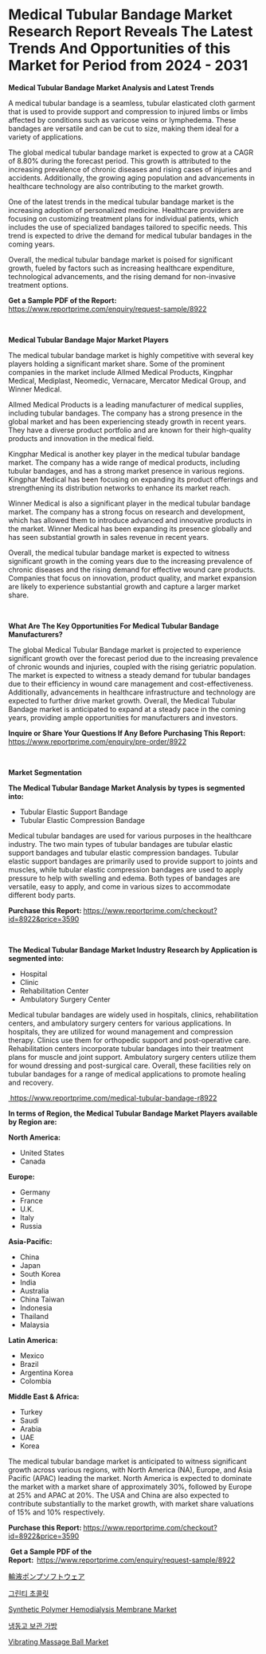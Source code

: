 <p><h1>Medical Tubular Bandage Market Research Report Reveals The Latest Trends And Opportunities of this Market for Period from 2024 - 2031</h1></p><p><strong>Medical Tubular Bandage Market Analysis and Latest Trends</strong></p>
<p><p>A medical tubular bandage is a seamless, tubular elasticated cloth garment that is used to provide support and compression to injured limbs or limbs affected by conditions such as varicose veins or lymphedema. These bandages are versatile and can be cut to size, making them ideal for a variety of applications.</p><p>The global medical tubular bandage market is expected to grow at a CAGR of 8.80% during the forecast period. This growth is attributed to the increasing prevalence of chronic diseases and rising cases of injuries and accidents. Additionally, the growing aging population and advancements in healthcare technology are also contributing to the market growth.</p><p>One of the latest trends in the medical tubular bandage market is the increasing adoption of personalized medicine. Healthcare providers are focusing on customizing treatment plans for individual patients, which includes the use of specialized bandages tailored to specific needs. This trend is expected to drive the demand for medical tubular bandages in the coming years.</p><p>Overall, the medical tubular bandage market is poised for significant growth, fueled by factors such as increasing healthcare expenditure, technological advancements, and the rising demand for non-invasive treatment options.</p></p>
<p><strong>Get a Sample PDF of the Report:&nbsp;</strong> <a href="https://www.reportprime.com/enquiry/request-sample/8922">https://www.reportprime.com/enquiry/request-sample/8922</a></p>
<p>&nbsp;</p>
<p><strong>Medical Tubular Bandage Major Market Players</strong></p>
<p><p>The medical tubular bandage market is highly competitive with several key players holding a significant market share. Some of the prominent companies in the market include Allmed Medical Products, Kingphar Medical, Mediplast, Neomedic, Vernacare, Mercator Medical Group, and Winner Medical.</p><p>Allmed Medical Products is a leading manufacturer of medical supplies, including tubular bandages. The company has a strong presence in the global market and has been experiencing steady growth in recent years. They have a diverse product portfolio and are known for their high-quality products and innovation in the medical field.</p><p>Kingphar Medical is another key player in the medical tubular bandage market. The company has a wide range of medical products, including tubular bandages, and has a strong market presence in various regions. Kingphar Medical has been focusing on expanding its product offerings and strengthening its distribution networks to enhance its market reach.</p><p>Winner Medical is also a significant player in the medical tubular bandage market. The company has a strong focus on research and development, which has allowed them to introduce advanced and innovative products in the market. Winner Medical has been expanding its presence globally and has seen substantial growth in sales revenue in recent years.</p><p>Overall, the medical tubular bandage market is expected to witness significant growth in the coming years due to the increasing prevalence of chronic diseases and the rising demand for effective wound care products. Companies that focus on innovation, product quality, and market expansion are likely to experience substantial growth and capture a larger market share.</p></p>
<p>&nbsp;</p>
<p><strong>What Are The Key Opportunities For Medical Tubular Bandage Manufacturers?</strong></p>
<p><p>The global Medical Tubular Bandage market is projected to experience significant growth over the forecast period due to the increasing prevalence of chronic wounds and injuries, coupled with the rising geriatric population. The market is expected to witness a steady demand for tubular bandages due to their efficiency in wound care management and cost-effectiveness. Additionally, advancements in healthcare infrastructure and technology are expected to further drive market growth. Overall, the Medical Tubular Bandage market is anticipated to expand at a steady pace in the coming years, providing ample opportunities for manufacturers and investors.</p></p>
<p><strong>Inquire or Share Your Questions If Any Before Purchasing This Report:</strong> <a href="https://www.reportprime.com/enquiry/pre-order/8922">https://www.reportprime.com/enquiry/pre-order/8922</a></p>
<p>&nbsp;</p>
<p><strong>Market Segmentation</strong></p>
<p><strong>The Medical Tubular Bandage Market Analysis by types is segmented into:</strong></p>
<p><ul><li>Tubular Elastic Support Bandage</li><li>Tubular Elastic Compression Bandage</li></ul></p>
<p><p>Medical tubular bandages are used for various purposes in the healthcare industry. The two main types of tubular bandages are tubular elastic support bandages and tubular elastic compression bandages. Tubular elastic support bandages are primarily used to provide support to joints and muscles, while tubular elastic compression bandages are used to apply pressure to help with swelling and edema. Both types of bandages are versatile, easy to apply, and come in various sizes to accommodate different body parts.</p></p>
<p><strong>Purchase this Report:&nbsp;</strong><a href="https://www.reportprime.com/checkout?id=8922&price=3590">https://www.reportprime.com/checkout?id=8922&price=3590</a></p>
<p>&nbsp;</p>
<p><strong>The Medical Tubular Bandage Market Industry Research by Application is segmented into:</strong></p>
<p><ul><li>Hospital</li><li>Clinic</li><li>Rehabilitation Center</li><li>Ambulatory Surgery Center</li></ul></p>
<p><p>Medical tubular bandages are widely used in hospitals, clinics, rehabilitation centers, and ambulatory surgery centers for various applications. In hospitals, they are utilized for wound management and compression therapy. Clinics use them for orthopedic support and post-operative care. Rehabilitation centers incorporate tubular bandages into their treatment plans for muscle and joint support. Ambulatory surgery centers utilize them for wound dressing and post-surgical care. Overall, these facilities rely on tubular bandages for a range of medical applications to promote healing and recovery.</p></p>
<p><a href="https://www.reportprime.com/medical-tubular-bandage-r8922">&nbsp;https://www.reportprime.com/medical-tubular-bandage-r8922</a></p>
<p><strong>In terms of Region, the Medical Tubular Bandage Market Players available by Region are:</strong></p>
<p>
    <p> <strong> North America: </strong>
        <ul>
            <li>United States</li>
            <li>Canada</li>
        </ul>
        </p> 
    <p> <strong> Europe: </strong>
        <ul>
            <li>Germany</li>
            <li>France</li>
            <li>U.K.</li>
            <li>Italy</li>
            <li>Russia</li>
        </ul>
        </p> 
    <p> <strong> Asia-Pacific: </strong>
        <ul>
            <li>China</li>
            <li>Japan</li>
            <li>South Korea</li>
            <li>India</li>
            <li>Australia</li>
            <li>China Taiwan</li>
            <li>Indonesia</li>
            <li>Thailand</li>
            <li>Malaysia</li>
        </ul>
        </p> 
    <p> <strong> Latin America: </strong>
        <ul>
            <li>Mexico</li>
            <li>Brazil</li>
            <li>Argentina Korea</li>
            <li>Colombia</li>
        </ul>
        </p> 
    <p> <strong> Middle East & Africa: </strong>
        <ul>
            <li>Turkey</li>
            <li>Saudi</li>
            <li>Arabia</li>
            <li>UAE</li>
            <li>Korea</li>
        </ul>
    </p>
    </p>
<p><p>The medical tubular bandage market is anticipated to witness significant growth across various regions, with North America (NA), Europe, and Asia Pacific (APAC) leading the market. North America is expected to dominate the market with a market share of approximately 30%, followed by Europe at 25% and APAC at 20%. The USA and China are also expected to contribute substantially to the market growth, with market share valuations of 15% and 10% respectively.</p></p>
<p><strong>Purchase this Report: </strong><a href="https://www.reportprime.com/checkout?id=8922&price=3590">https://www.reportprime.com/checkout?id=8922&price=3590</a></p>
<p>&nbsp;<strong>Get a Sample PDF of the Report:&nbsp;&nbsp;</strong><a href="https://www.reportprime.com/enquiry/request-sample/8922">https://www.reportprime.com/enquiry/request-sample/8922</a></p>
<p><strong></strong></p>
<p><p><a href="https://github.com/andym141978/Market-Research-Report-List-1/blob/main/672574277696.md">輸液ポンプソフトウェア</a></p><p><a href="https://github.com/vsckjg50460/Market-Research-Report-List-2/blob/main/820737873418.md">그린티 초콜릿</a></p><p><a href="https://github.com/abdelrhmankishk22/Market-Research-Report-List-4/blob/main/synthetic-polymer-hemodialysis-membrane-market.md">Synthetic Polymer Hemodialysis Membrane Market</a></p><p><a href="https://github.com/GabrielBlanda5656/Market-Research-Report-List-1/blob/main/460743873419.md">냉동고 보관 가방</a></p><p><a href="https://issuu.com/reportprime-2/docs/vibrating-massage-ball-market-size-2030.pptx">Vibrating Massage Ball Market</a></p></p>